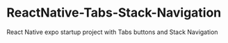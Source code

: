 # ReactNative-Tabs-Stack-Navigation
React Native expo startup project with Tabs buttons and Stack Navigation
